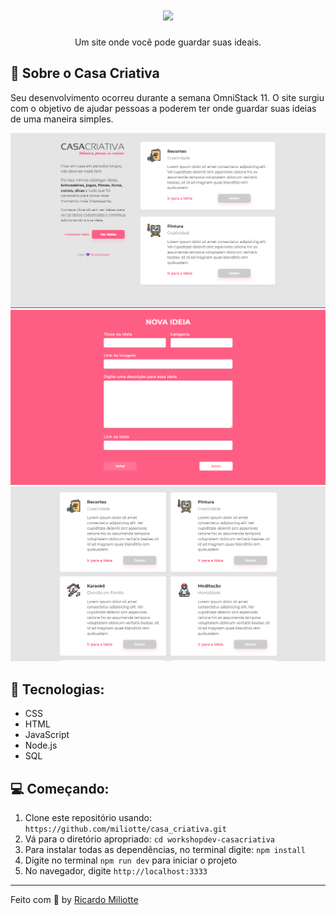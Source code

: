 <h1 align="center">
    <img width="600" src="public/assets/índice.svg" />
</h1>

<p align="center">
  Um site onde você pode guardar suas ideais.
</p>

📌 Sobre o Casa Criativa
------------------
Seu desenvolvimento ocorreu durante a semana OmniStack 11. O site surgiu com o objetivo de ajudar pessoas a poderem ter onde guardar suas ideias de uma maneira simples. 

<img src="public/assets/index.PNG" alt="Página index">
<img src="public/assets/new.PNG" alt="Página nova ideia">
<img src="public/assets/ideas.PNG" alt="Página ideias">

🚀 Tecnologias:
------------------
- CSS 
- HTML
- JavaScript
- Node.js
- SQL

💻 Começando:
------------------
1. Clone este repositório usando: `https://github.com/miliotte/casa_criativa.git`
2. Vá para o diretório apropriado: `cd workshopdev-casacriativa`
3. Para instalar todas as dependências, no terminal digite: `npm install`
4. Digite no terminal  `npm run dev` para iniciar o projeto
5. No navegador, digite `http://localhost:3333`

------------------
Feito com :black_heart: by [Ricardo Miliotte](https://www.linkedin.com/in/ricardo-miliotte-cruz-a430a0166/)
